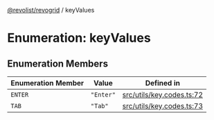 [@revolist/revogrid](README.md) / keyValues

# Enumeration: keyValues

## Enumeration Members

| Enumeration Member | Value | Defined in |
| ------ | ------ | ------ |
| `ENTER` | `"Enter"` | [src/utils/key.codes.ts:72](https://github.com/revolist/revogrid/blob/cef5db5acf21deb63962d633ec5e3d088dfc6c5b/src/utils/key.codes.ts#L72) |
| `TAB` | `"Tab"` | [src/utils/key.codes.ts:73](https://github.com/revolist/revogrid/blob/cef5db5acf21deb63962d633ec5e3d088dfc6c5b/src/utils/key.codes.ts#L73) |

